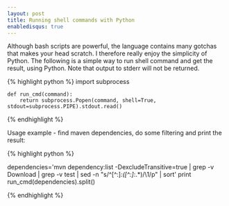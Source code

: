 ```yaml
---
layout: post
title: Running shell commands with Python
enabledisqus: true
---
```


Although bash scripts are powerful, the language contains many gotchas that makes your head scratch. I therefore really enjoy the simplicity of Python. The following is a simple way to run shell command and get the result, using Python. Note that output to stderr will not be returned.

{% highlight python %}
import subprocess

    def run_cmd(command):
        return subprocess.Popen(command, shell=True, stdout=subprocess.PIPE).stdout.read()

{% endhighlight %}

Usage example - find maven dependencies, do some filtering and print the result:

{% highlight python %}

dependencies='mvn dependency:list -DexcludeTransitive=true | grep -v Download | grep -v test | sed -n "s/^[^:]*:\([^:]*:.*\)/\\1/p" | sort'
print run_cmd(dependencies).split()

{% endhighlight %}


